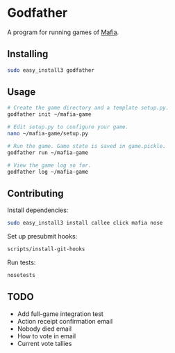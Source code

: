 # Godfather

A program for running games of [Mafia](http://wiki.mafiascum.net/).


## Installing

```sh
sudo easy_install3 godfather
```


## Usage

```sh
# Create the game directory and a template setup.py.
godfather init ~/mafia-game

# Edit setup.py to configure your game.
nano ~/mafia-game/setup.py

# Run the game. Game state is saved in game.pickle.
godfather run ~/mafia-game

# View the game log so far.
godfather log ~/mafia-game
```


## Contributing

Install dependencies:
```sh
sudo easy_install3 install callee click mafia nose
```

Set up presubmit hooks:
```sh
scripts/install-git-hooks
```

Run tests:
```sh
nosetests
```


## TODO

- Add full-game integration test
- Action receipt confirmation email
- Nobody died email
- How to vote in email
- Current vote tallies
